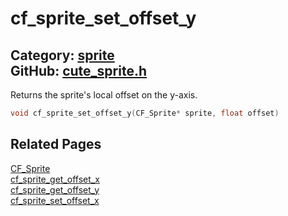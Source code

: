 [//]: # (This file is automatically generated by Cute Framework's docs parser.)
[//]: # (Do not edit this file by hand!)
[//]: # (See: https://github.com/RandyGaul/cute_framework/blob/master/samples/docs_parser.cpp)
[](../header.md ':include')

# cf_sprite_set_offset_y

Category: [sprite](/api_reference?id=sprite)  
GitHub: [cute_sprite.h](https://github.com/RandyGaul/cute_framework/blob/master/include/cute_sprite.h)  
---

Returns the sprite's local offset on the y-axis.

```cpp
void cf_sprite_set_offset_y(CF_Sprite* sprite, float offset)
```

## Related Pages

[CF_Sprite](/sprite/cf_sprite.md)  
[cf_sprite_get_offset_x](/sprite/cf_sprite_get_offset_x.md)  
[cf_sprite_get_offset_y](/sprite/cf_sprite_get_offset_y.md)  
[cf_sprite_set_offset_x](/sprite/cf_sprite_set_offset_x.md)  
